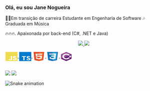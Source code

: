 ### Olá, eu sou Jane Nogueira

🧑‍🎓Em transição de carreira Estudante em Engenharia de Software
🎶 Graduada em Música

🔥🔥🔥. Apaixonada por back-end (C#, .NET e Java)

<div align="center">
  <a href="https://github.com/JaneNogueira">
    <img height="180em" src="https://github-readme-stats.vercel.app/api?username=JaneNogueira&show_icons=true&theme=tokyonight&include_all_commits=true&count_private=true"/>
  <img height="180em" src="https://github-readme-stats.vercel.app/api/top-langs/?username=JaneNogueira&layout=compact&langs_count=7&theme=tokyonight"/>
</div>
<div style="display: inline_block"><br>
  <img align="center" alt="Jane-Js" height="30" width="40" src="https://raw.githubusercontent.com/devicons/devicon/master/icons/javascript/javascript-plain.svg">
  <img align="center" alt="Jane-Ts" height="30" width="40" src="https://raw.githubusercontent.com/devicons/devicon/master/icons/typescript/typescript-plain.svg">
  <img align="center" alt="Jane-HTML" height="30" width="40" src="https://raw.githubusercontent.com/devicons/devicon/master/icons/html5/html5-original.svg">
  <img align="center" alt="Jane-CSS" height="30" width="40" src="https://raw.githubusercontent.com/devicons/devicon/master/icons/css3/css3-original.svg">
  <img align="center" alt="Jane-Csharp" height="30" width="40" src="https://raw.githubusercontent.com/devicons/devicon/master/icons/csharp/csharp-original.svg">
</div>
  
  ##
  
<div>  
  <a href = "mailto:jane.tecnicavocal@gmail.com"><img src="https://img.shields.io/badge/-Gmail-%23333?style=for-the-badge&logo=gmail&logoColor=white" target="_blank"></a>
  <a href="https://www.linkedin.com/in/jane-nogueira-5b6679145" target="_blank"><img src="https://img.shields.io/badge/-LinkedIn-%230077B5?style=for-the-badge&logo=linkedin&logoColor=white" target="_blank"></a> 
  
  
  
  ![Snake animation](https://github.com/JaneNogueira/JaneNogueira/blob/output/github-contribution-grid-snake.svg)
</div>







<!---
JaneNogueira/JaneNogueira is a ✨ special ✨ repository because its `README.md` (this file) appears on your GitHub profile.
You can click the Preview link to take a look at your changes.
--->

